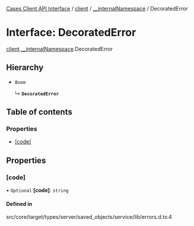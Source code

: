 [Cases Client API Interface](../README.md) / [client](../modules/client.md) / [\_\_internalNamespace](../modules/client.__internalNamespace.md) / DecoratedError

# Interface: DecoratedError

[client](../modules/client.md).[__internalNamespace](../modules/client.__internalNamespace.md).DecoratedError

## Hierarchy

- `Boom`

  ↳ **`DecoratedError`**

## Table of contents

### Properties

- [[code]](client.__internalNamespace.DecoratedError.md#[code])

## Properties

### [code]

• `Optional` **[code]**: `string`

#### Defined in

src/core/target/types/server/saved_objects/service/lib/errors.d.ts:4
